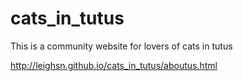 # cats_in_tutus
This is a community website for lovers of cats in tutus

http://leighsn.github.io/cats_in_tutus/aboutus.html
